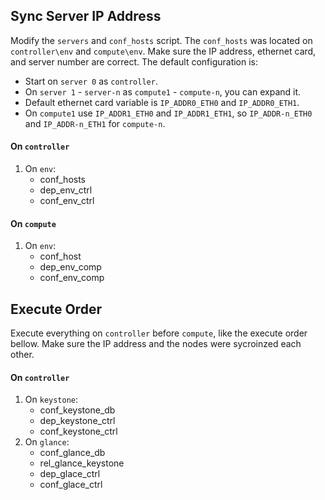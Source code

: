 ## Sync Server IP Address

Modify the `servers` and `conf_hosts` script. The `conf_hosts` was located on `controller\env` and `compute\env`. Make sure the IP address, ethernet card, and server number are correct. The default configuration is:

+ Start on `server 0` as `controller`.
+ On `server 1` - `server-n` as `compute1` - `compute-n`, you can expand it.
+ Default ethernet card variable is `IP_ADDR0_ETH0` and `IP_ADDR0_ETH1`.
+ On `compute1` use `IP_ADDR1_ETH0` and `IP_ADDR1_ETH1`, so `IP_ADDR-n_ETH0` and `IP_ADDR-n_ETH1` for `compute-n`.

#### On `controller`

1. On `env`:
    + conf_hosts
    + dep_env_ctrl
    + conf_env_ctrl

#### On `compute`

1. On `env`:
    + conf_host
    + dep_env_comp
    + conf_env_comp

## Execute Order

Execute everything on `controller` before `compute`, like the execute order bellow. Make sure the IP address and the nodes were sycroinzed each other.

#### On `controller`

1. On `keystone`:
    + conf_keystone_db
    + dep_keystone_ctrl
    + conf_keystone_ctrl
2. On `glance`:
    + conf_glance_db
    + rel_glance_keystone
    + dep_glace_ctrl
    + conf_glace_ctrl
